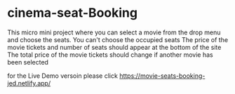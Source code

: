 # cinema-seat-Booking
This micro mini project where you can select a movie from the drop menu and choose the seats.
You can't choose the occupied seats 
The price of the movie tickets and number of seats should appear at the bottom of the site
The total price of the movie tickets should change if another movie has been selected

for the Live Demo versoin please click https://movie-seats-booking-jed.netlify.app/

